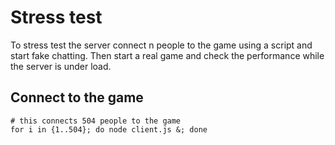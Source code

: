 # Stress test

To stress test the server connect n people to the game using a script and start fake chatting.
Then start a real game and check the performance while the server is under load.

## Connect to the game

```
# this connects 504 people to the game
for i in {1..504}; do node client.js &; done
```


